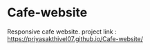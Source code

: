 # Cafe-website
Responsive cafe website.
project link : https://priyasakthivel07.github.io/Cafe-website/
